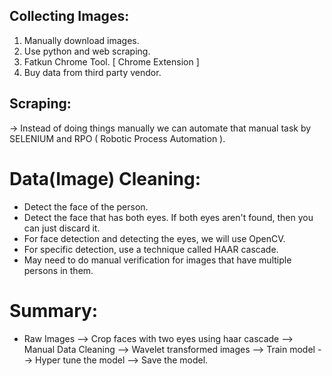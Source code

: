 ## Collecting Images:
1. Manually download images.
2. Use python and web scraping.
3. Fatkun Chrome Tool. [ Chrome Extension ]
4. Buy data from third party vendor.

## Scraping:
-> Instead of doing things manually we can automate that manual task by SELENIUM and RPO
   ( Robotic Process Automation ).

# Data(Image) Cleaning:
- Detect the face of the person.
- Detect the face that has both eyes. If both eyes aren't found, then you can just discard it.
- For face detection and detecting the eyes, we will use OpenCV.
- For specific detection, use a technique called HAAR cascade.
- May need to do manual verification for images that have multiple persons in them.

# Summary:
- Raw Images --> Crop faces with two eyes using haar cascade --> Manual Data Cleaning -->
  Wavelet transformed images --> Train model --> Hyper tune the model --> Save the model.
  
